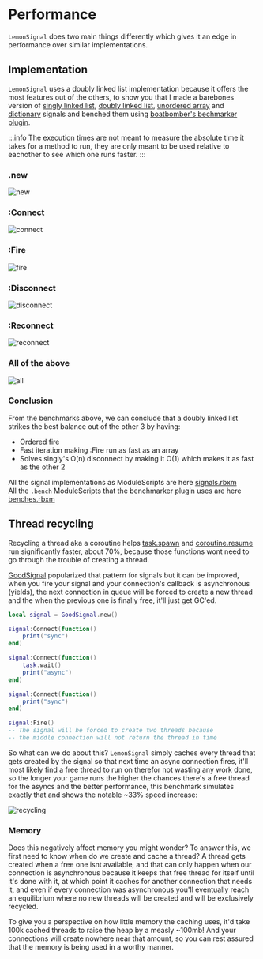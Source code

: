 # Performance
`LemonSignal` does two main things differently which gives it an edge in performance over similar implementations.

## Implementation
`LemonSignal` uses a doubly linked list implementation because it offers the most features out of the others, to show you that I made a barebones version of [singly linked list](https://gist.github.com/Aspecky/9bc1daa8a17d2b698d127eff24e82bf3), [doubly linked list](https://gist.github.com/Aspecky/df557c8e2f486eeb5eee4690e67da312), [unordered array](https://gist.github.com/Aspecky/fa28639259f94ce4586a069b16cf44e3) and [dictionary](https://gist.github.com/Aspecky/4cd07bc64ed1016ee6c73baad24bfb80) signals and benched them using [boatbomber's bechmarker plugin](https://boatbomber.itch.io/benchmarker).

:::info
The execution times are not meant to measure the absolute time it takes for a method to run, they are only meant to be used relative to eachother to see which one runs faster.
:::

### .new
![new](/benchmarks/new.png)

### :Connect
![connect](/benchmarks/connect.png)

### :Fire
![fire](/benchmarks/fire.png)

### :Disconnect
![disconnect](/benchmarks/disconnect.png)

### :Reconnect
![reconnect](/benchmarks/reconnect.png)

### All of the above
![all](/benchmarks/all.png)

### Conclusion
From the benchmarks above, we can conclude that a doubly linked list strikes the best balance out of the other 3 by having:
* Ordered fire
* Fast iteration making :Fire run as fast as an array
* Solves singly's O(n) disconnect by making it O(1) which makes it as fast as the other 2

All the signal implementations as ModuleScripts are here [signals.rbxm](https://github.com/Data-Oriented-House/LemonSignal/blob/main/docs/public/benchmarks/signals.rbxm)<br>
All the `.bench` ModuleScripts that the benchmarker plugin uses are here [benches.rbxm](https://github.com/Data-Oriented-House/LemonSignal/blob/main/docs/public/benchmarks/benches.rbxm)

## Thread recycling
Recycling a thread aka a coroutine helps [task.spawn](https://create.roblox.com/docs/reference/engine/libraries/task#spawn) and [coroutine.resume](https://create.roblox.com/docs/reference/engine/libraries/coroutine#resume) run significantly faster, about 70%, because those functions wont need to go through the trouble of creating a thread.

[GoodSignal](https://github.com/stravant/goodsignal/blob/b8f2cb7c4c989bb2a9b232cec8ca5b5863bcb7f4/src/init.lua#L27) popularized that pattern for signals but it can be improved, when you fire your signal and your connection's callback is asynchronous (yields), the next connection in queue will be forced to create a new thread and the when the previous one is finally free, it'll just get GC'ed.

```lua
local signal = GoodSignal.new()

signal:Connect(function()
    print("sync")
end)

signal:Connect(function()
    task.wait()
    print("async")
end)

signal:Connect(function()
    print("sync")
end)

signal:Fire()
-- The signal will be forced to create two threads because
-- the middle connection will not return the thread in time
```

So what can we do about this? `LemonSignal` simply caches every thread that gets created by the signal so that next time an async connection fires, it'll most likely find a free thread to run on therefor not wasting any work done, so the longer your game runs the higher the chances there's a free thread for the asyncs and the better performance, this benchmark simulates exactly that and shows the notable ~33% speed increase:

![recycling](/benchmarks/recycling.png)

### Memory
Does this negatively affect memory you might wonder? To answer this, we first need to know when do we create and cache a thread? A thread gets created when a free one isnt available, and that can only happen when our connection is asynchronous because it keeps that free thread for itself until it's done with it, at which point it caches for another connection that needs it, and even if every connection was asynchronous you'll eventually reach an equilibrium where no new threads will be created and will be exclusively recycled.

To give you a perspective on how little memory the caching uses, it'd take 100k cached threads to raise the heap by a measly ~100mb! And your connections will create nowhere near that amount, so you can rest assured that the memory is being used in a worthy manner.
